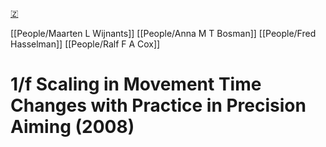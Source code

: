 [🇿](zotero://select/library/items/47VTH3LP)

[[People/Maarten L Wijnants]] [[People/Anna M T Bosman]] [[People/Fred Hasselman]] [[People/Ralf F A Cox]] 
# 1/f Scaling in Movement Time Changes with Practice in Precision Aiming (2008)

